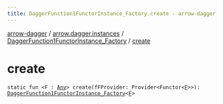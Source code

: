 ```yaml
---
title: DaggerFunction1FunctorInstance_Factory.create - arrow-dagger
---
```


[arrow-dagger](../../index.html) / [arrow.dagger.instances](../index.html) / [DaggerFunction1FunctorInstance_Factory](index.html) / [create](./create.html)

# create

`static fun <F : `[`Any`](https://kotlinlang.org/api/latest/jvm/stdlib/kotlin/-any/index.html)`> create(fFProvider: Provider<Functor<`[`F`](create.html#F)`>>): `[`DaggerFunction1FunctorInstance_Factory`](index.html)`<`[`F`](create.html#F)`>`